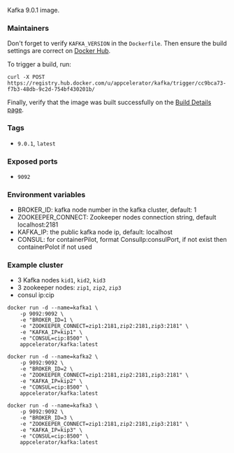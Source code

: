 Kafka 9.0.1 image.

### Maintainers

Don't forget to verify `KAFKA_VERSION` in the `Dockerfile`. Then ensure the build settings are correct on [Docker Hub](https://hub.docker.com/r/appcelerator/kafka/~/settings/automated-builds/).

To trigger a build, run:

    curl -X POST https://registry.hub.docker.com/u/appcelerator/kafka/trigger/cc9bca73-f7b3-48db-9c2d-754bf430201b/

Finally, verify that the image was built successfully on the [Build Details page](https://hub.docker.com/r/appcelerator/kafka/builds/).

### Tags

- `9.0.1`, `latest`

### Exposed ports

- `9092`

### Environment variables

  - BROKER_ID: kafka node number in the kafka cluster, default: 1
  - ZOOKEEPER_CONNECT: Zookeeper nodes connection string, default localhost:2181
  - KAFKA_IP: the public kafka node ip, default: localhost
  - CONSUL: for containerPilot, format ConsulIp:consulPort, if not exist then containerPolot if not used

### Example cluster

* 3 Kafka nodes `kid1`, `kid2`, `kid3`
* 3 zookeeper nodes: `zip1`, `zip2`, `zip3`
* consul ip:cip

```
docker run -d --name=kafka1 \
    -p 9092:9092 \
    -e "BROKER_ID=1 \
    -e "ZOOKEEPER_CONNECT=zip1:2181,zip2:2181,zip3:2181" \
    -e "KAFKA_IP=kip1" \
    -e "CONSUL=cip:8500" \
    appcelerator/kafka:latest

docker run -d --name=kafka2 \
    -p 9092:9092 \
    -e "BROKER_ID=2 \
    -e "ZOOKEEPER_CONNECT=zip1:2181,zip2:2181,zip3:2181" \
    -e "KAFKA_IP=kip2" \
    -e "CONSUL=cip:8500" \
    appcelerator/kafka:latest

docker run -d --name=kafka3 \
    -p 9092:9092 \
    -e "BROKER_ID=3 \
    -e "ZOOKEEPER_CONNECT=zip1:2181,zip2:2181,zip3:2181" \
    -e "KAFKA_IP=kip3" \
    -e "CONSUL=cip:8500" \
    appcelerator/kafka:latest
```
